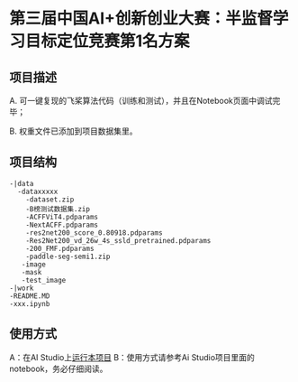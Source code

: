 # 第三届中国AI+创新创业大赛：半监督学习目标定位竞赛第1名方案

## 项目描述
A. 可一键复现的飞桨算法代码（训练和测试），并且在Notebook页面中调试完毕；

B. 权重文件已添加到项目数据集里。

## 项目结构
```
-|data
  -dataxxxxx
    -dataset.zip
    -B榜测试数据集.zip
    -ACFFViT4.pdparams
    -NextACFF.pdparams
    -res2net200_score_0.80918.pdparams
    -Res2Net200_vd_26w_4s_ssld_pretrained.pdparams 
    -200_FMF.pdparams 
    -paddle-seg-semi1.zip
   -image
   -mask
   -test_image
-|work
-README.MD
-xxx.ipynb
```
## 使用方式
A：在AI Studio上[运行本项目](https://aistudio.baidu.com/aistudio/projectdetail/2210815)
B：使用方式请参考Ai Studio项目里面的notebook，务必仔细阅读。
